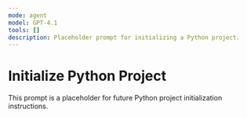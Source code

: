 ```yaml
---
mode: agent
model: GPT-4.1
tools: []
description: Placeholder prompt for initializing a Python project.
---
```

# Initialize Python Project

This prompt is a placeholder for future Python project initialization instructions.
